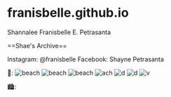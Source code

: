 # franisbelle.github.io
Shannalee Franisbelle E. Petrasanta

==Shae's Archive==

Instagram: @franisbelle      Facebook: Shayne Petrasanta

🐚:
![beach](https://chat.google.com/u/0/api/get_attachment_url?url_type=FIFE_URL&content_type=image%2Fpng&attachment_token=AOo0EEUy4VoZONGX71twyGwFR%2F7tWU2PLh4mrQrCGoih94tlh%2FzLiD7MjWuO%2BEYdnP%2F1PJUjOtAwrnqLws8n370jEuVxpxEG9Y3964Vo8%2BHoOlrBNb9NhAOfzCawIstQE%2FlxXUiy18qxrg9KMqoP8bJu5XyQ1V8Ixi7BEX6pde%2BJGwq%2Fud8f0u2Pf502mm1%2FP%2BAzO1mcMzFCP%2ByiN6BZqs%2Fl2zHfvxwIow9zyKNNfvksrDhun2Eu2MDEgonlCxDxrnUef1EXUVJV71vC0NfkhtRzL394qe5o8cSjMC2916%2B9TYt7AgSKT42yBRLWgTjvj2NODjfRM%2FOrCBLUXxDEU%2BVKSiEJRe%2BtREkZq%2B%2FAQp4lVHvszXNf8a2FZiXsDUlPkgPuVPZrDC6bJEfK3J6CNhBnxLkV9MjukAxdbS%2Bu%2BFkBZuQBPZisPZ5HqFtX1XnGQ41pz222CsXqORMAWNXSQ8fqmuN8eksFOJIZZEbmFydsGWabQuHgg0ofITW7dy%2FVfy15P7k4efIVkK6v3lHVyFl0arY6BWP49LqVCE0dYyyYT8RJhJRT%2BZtO%2B2bfyywg&sz=w1920-h931)
![beach](https://chat.google.com/u/0/api/get_attachment_url?url_type=FIFE_URL&content_type=image%2Fpng&attachment_token=AOo0EEWld04WgiQkQZuWqRSxAoAOEQt324vmnl4Ks%2BnYC1m0QnM14%2F8mUsT8%2Fr1yghO7KGQnY6NeOzgqcWzMTBg29wceF9frrV6g2MeUdNnWJ3MIOPcETFUzb83w4nGvXZsdOjpUT9faiOomN6Iy2hNhMrV59zsWR4q6SIuB0Ef9x8qsbMe3ibFMrfgQiiQIle%2FXPFtTBqNZdWh6rUuX1W5RnitpLRoNLRfnOAGbA%2B37d5A%2FHSIEO1ZIB%2BkAGSwU6gj4Er5BcrQxkuPxZCkssNVW2i8bvvikfyq92Jeh7KENcQzVoHKGcRuZCrjZJUckI3w9MwuThKgz9RMnMGpsqRf2EuPVqJYbvMkuE6GveiLUxyvKcR6JcZLQdA%2F63n5ONrQzHdmC0XdgbINL6fd9UvfyeeOhmeAA9ZaNW84WFbby9buyLL0K9G4soaqdhtF86R5Kg3EEdSe%2BdIGazQ9FG2N%2Byzraf2hlougdYDwex286wL8cMK%2BocQGbwnnP2qAj%2FdgSGHLKv8Vb5cb4evDquCIq3JOZSmC0nqclnVARhLA%2B65E%2FWPsnQUl0BROIx4PZ9g%3D%3D&sz=w1920-h931)
![beach](https://chat.google.com/u/0/api/get_attachment_url?url_type=FIFE_URL&content_type=image%2Fpng&attachment_token=AOo0EEVFDLJHxjerYpvyof1CpAyJRKBFb9gjelFWwvMdJFFd4%2BGUnkUy2gMjjDQbXPCEqqe4aonYTr89W4i%2B5EnnJ0tCk303fasfz%2BrulCEfohDLwAzwZ5FyD6ad0ZDZLpt%2BtzJ39BY0U%2F73jK4X9ApVhfakYrKeTK7R6SD6BMAnYjNyowhcAZ9lUjjU6wwKJ1qtcumidUT%2FKKEYioNfIIAo0nVB%2ByRZKIEWNTSbz0VPSYacnrUfVRyS7UhVM3Ozb%2BeE8LhkL1njUJcz77MaBHkQ1Nz7RoqS%2BwGYgJspnbZkJomWdHD1E10Ng%2B28OY33Bs0rUTaV7Lm%2Bh4b4eqVADX%2BILMLNInDJzK3faTq%2FyXQPgegg8X%2Bu1OAyOSAmL1wVNqfKcvwQxofrXsYgwOOK1uAyN4%2F0QydqKXhI8QGR1oi5k%2F8552ilh05PSgfUrueuiOmBzPCHz9gcb0%2BdfHEsylPnp0ZDk%2Fr40pw4AafXFcDG0tQKue5LSon0z4SF64s3toUdpgE%2BjMNJoNQMt%2BqFFp1RDBpH2Pegu21xlVk%2BMBrIGfZcuc846X010dDGJUh0GA%3D%3D&sz=w1920-h931)
![ach](https://chat.google.com/u/0/api/get_attachment_url?url_type=FIFE_URL&content_type=image%2Fjpeg&attachment_token=AOo0EEWY7aTTQhZEWuh2RZ8n6IMuIhFlhqo3jVFNJ3CGUyGe5MAcXNxSwoLFPUXSYOO%2FBSbpUCTTYVQHZVnj8lokrcb9U4Yt7O3YJZ5o9zsSt7zcRp7IzQ0Vl4%2FXwnDPIE5vtItBGUHmcQzCr01%2FVSWPzhwdPdGzFJeSCnp4eJsPLvsnxdlfNwpGW5cMF3FhNfcM7bv5VnCUdqPVGVp4OzHmru95LGX9xuiN4I4tSEPRhC3KHG%2B415pI1nyMQ%2Brf8j7rmh%2F%2BJPzjMvYmHcNYy4ZjZBb7UJIu2%2BH0ilLoipo58YxdseDXy4efzbRFAfYhsoqu6B5aOf6BAMCJvxOXoD5marT2pK%2FCKwY%2FRgJouzn2hwas1BOv99rEotiO4fZjdJu73rzuVEN2oDvvPwQwHIe07qh21ZbVX8I8DC5oCOd11xJjebhmI91DNBfsWu1ea885V82bcKcMY2EIGWKXRe8zO%2BGaFt17vUZyQKetAhWSUonKN4SEKLzEofRMXegtWmr1%2BDfbfM4jjpQEDGBe0nIUzozdyZEPjP0x0M4VWdmqr0mbIt6D7ta3exYbwi%2FHuwUeoX%2FNtQ4f1obe2tVfo5tB1WFo&sz=w1920-h931)
![d](https://chat.google.com/u/0/api/get_attachment_url?url_type=FIFE_URL&content_type=image%2Fjpeg&attachment_token=AOo0EEWGNaKP%2F54F8ehleuqxrgBZ%2BKQRCFYceYuA2kFajqfyQqE%2BZLJRU8ZW7ns%2FfSlPsXuWhhvObc2%2FMK0YCphqZwPFUEuoK7c02l4aSry2HYmjeGebzAEI8PmvPIR2dKys%2BZbaCh%2FXk%2BtuCxPsZj5S%2BF4L9hCTScdGHWRWWOGcnrHVi4b%2BnV%2B4eCkz6gUGBbZgQtl%2FyPWKa9VESzARMuIXR8T55tApZwIlZkjcmxTXc2I4ALyun7ZQMUV1evHKqatdEl%2FGseUkLfdJ5rZ1kq%2BIqLrgfjsCMU3eQ%2BDi2VdOSjRUhdXDVfkkUlVoM7mEt97Lh2vMGlc6m1eZiJbOGTq0feWB4iLPsQwb%2FQKVARZr4X2oLsPMKtOD6SYDj4oMXzY13uXvuBnlUgG0o4jhcYE792E0kYUpcItQknKfF6QG52c5LrgroWG9K6l34GV1jXeQxbeD3UL9jnCuqNG9mo21BTF4QXfyzvb3BFuzt7GTSNKQTHtgTIOGVoCSztvyvryUqCBIHLXSy1VsmMsubnBfXYOM9S8jlukUXp8NAE8aQrhutLcxiD2UBlgwrsC25nF%2BqgaUvu%2FMHO6Qwf3O8FZMWIt7Pw%3D%3D&sz=w1920-h931)
![d](https://chat.google.com/u/0/api/get_attachment_url?url_type=FIFE_URL&content_type=image%2Fpng&attachment_token=AOo0EEXAMpOGTe5jwhXieQAaZO9kMTOPonaOncWB4A2petfYcGSO66Imy5118BA2Xo4Q41qamMcMUiLC4EzxcCizm8CCu3j0Yokb9kdeJBJZ%2FWeTFp959ULWe8EQkQTbsGtVOFmPqZlFlXV7S0MI4huzIT3tdzYw4F9ar9xKF7GVGfe75ceDynh37ZKao56fdSnQnm4lP7zBQLkW8tUr7T7wq%2Fr3w1GHaxr4yyfoZQ1MMey%2Bjz49K%2FFNDu1BY%2FyLoCVPKULPBfodbezqaa6gaTYqaifc90EswuTre5uRPnVReXvVRMAeFxuaLUhgomtZm18A%2BfXB4UHKWDKg7dZqeCTq2sdhaC1yNBI0DRrowDMzz1xJSsUbartDWjN1bVlaT6PbNqTNumwgvGYgS3nfz4f%2BVBIwUIxyyMe%2F10CL13r%2B7tozR0eL347uqo9UghfLb46A8jnCO2Ju8%2BFjW5IZmM3Ib0XdmxUKkHxI0C1yVorxcJVfcARXpB2w2HjRF8cL7myQ1K%2FcDwegXtNKWpx84GoSv%2FHuHI7A6hAzFtYqSO34P%2BcKvIf42HPlfN2TXQxK8w%3D%3D&sz=w1920-h931)
![v](https://chat.google.com/u/0/api/get_attachment_url?url_type=FIFE_URL&content_type=image%2Fpng&attachment_token=AOo0EEXyFfNZX7BLcT9Xyy5GpNWJHMNj1QgzAp6bphfanhXQJhcxiMpi5NYKppSFq88HiRiouiUEz1sZGgn8ONRnCXGgoWis0X57fLxCC5o5Vc5mC5m%2F6QW0ohZ4FmB%2B1z4fW%2BHoViKJB69m0GjX8DLT7jm7aGJVf9Y6vefubtvHTSiUwY4wdInPZ7oth954S2D%2Fkap9MhGdtKzQgzZ4%2BU9R3PJN0XUq1LO9jxKsruG35VwVk2lZ2Bxc6SbVHEPD%2Fh%2Fki4pF3UYKoSk7ndFGqpMEwNsKT5AmGu5632IOgEvLWAZzMFOm%2FbyK%2F0u%2Fi6sjz%2FBylo18DediMPXmCY0p6RJUpQ8r6OCZOQ1qmNiEVQ%2F1oB5vNvKNV0S1MODs6s3uDeen2xcBGeMdJ4%2FrYdzcOOYUL3wbc3AmnrvGxsFklg5z7HWYkodx1ZT7XIp3LF3epvQan%2BuwF33BCsGk9WWisKxyTfJNOvunlns1qOccY8V1zcDb1aNcmyTQyTkwCn4lULYxCKr56TzuERUS8RsheJUHO3Qd3sb0FYXveOjv6hCWL%2B2CHJ9ocqLxFUyUxVrxN50%3D&sz=w1920-h931)

🏙️:
